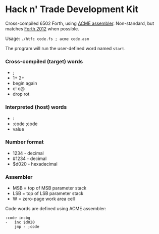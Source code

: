 # Hack n' Trade Development Kit

Cross-compiled 6502 Forth, using [ACME assembler](https://sourceforge.net/projects/acme-crossass/). Non-standard, but matches [Forth 2012](http://forth-standard.org/standard/words) when possible.

Usage: `./htfc code.fs ; acme code.asm`

The program will run the user-defined word named `start`.

### Cross-compiled (target) words

 * ;
 * 1+ 2+
 * begin again
 * c! c@
 * drop rot

### Interpreted (host) words

 * :
 * :code ;code
 * value

### Number format

 * 1234 - decimal
 * #1234 - decimal
 * $d020 - hexadecimal

### Assembler

 * MSB = top of MSB parameter stack
 * LSB = top of LSB parameter stack
 * W = zero-page work area cell

Code words are defined using ACME assembler:

    :code incbg
    -   inc $d020
        jmp - ;code
